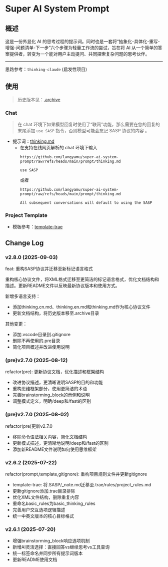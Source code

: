 # Super AI System Prompt

## 概述

这是一份外显化 AI 的思考过程的提示词。同时也是一套将“抽象化-具体化-重写-增强-问题清单-下一步”六个步骤为轻量工作流的尝试，旨在将 AI 从一个简单的答案提供者，转变为一个能对用户主动提问、共同探索复杂问题的思考伙伴。

---

思路参考：`thinking-claude` (启发性项目)

## 使用

> 历史版本见：[.archive](./.archive/)

### Chat

> 在 chat 环境下如果模型回复时使用了“联网”功能，那么需要在您的回复的末尾添加 `use SASP` 指令，否则模型可能会忘记 SASP 协议的内容 。

- 提示词：[thinking.md](./prompt/thinking.md)
  - 在支持在线网页解析的 chat 环境下输入
    ```plantext
    https://github.com/langyamu/super-ai-system-prompt/raw/refs/heads/main/prompt/thinking.md

    use SASP
    ```
    或者
    ```plantext
    https://github.com/langyamu/super-ai-system-prompt/raw/refs/heads/main/prompt/thinking.md

    All subsequent conversations will default to using the SASP
    ```
### Project Template

- 模板参考：[template-trae](./template-trae/)

## Change Log

### v2.8.0 (2025-09-03)

feat: 重构SASP协议并迁移至新标记语言格式

重构核心协议文件，将XML格式迁移至更简洁的标记语言格式，优化文档结构和描述。更新README文件以反映最新协议版本和使用方式。

新增多语言支持：
- 添加thinking.cn.md、thinking.en.md和thinking.md作为核心协议文件
- 更新文档结构，将历史版本移至.archive目录

其他变更：
- 添加.vscode目录到.gitignore
- 删除不再使用的.pre目录
- 简化项目概述并改进使用说明

### (pre)v2.7.0 (2025-08-12)

refactor(pre): 更新协议文档，优化描述和框架结构

- 改进协议描述，更清晰说明SASP的目的和功能
- 重构思维框架部分，使用更简洁的术语
- 完善brainstorming_block的示例和说明
- 调整模式定义，明确/deep和/fast的区别

### (pre)v2.7.0 (2025-08-02)

refactor(pre)更新v2.7.0

- 移除命令语法相关内容，简化文档结构
- 更新模式描述，更清晰地说明/deep和/fast的区别
- 添加新README文件说明如何使用思维框架

### v2.6.2 (2025-07-22)

refactor(prompt,template,gitignore): 重构项目规则文件并更新gitignore

- template-trae: 将.SASP/_note.md迁移至.trae/rules/project_rules.md
- 更新gitignore添加.trae目录排除
- 优化XML文件结构，删除重复内容
- 重命名basic_rules为basic_thinking_rules
- 完善用户交互选项逻辑描述
- 统一中英文版本的核心目标格式

### v2.6.1 (2025-07-20)

- 增强brainstorming_block响应选项机制
- 新增AI灵活选择：直接回答vs继续思考vs工具查询
- 统一标签命名并同步所有提示词版本
- 更新README使用文档
